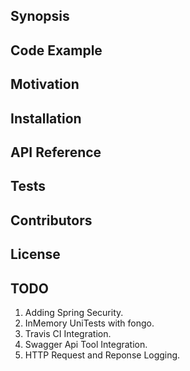 ## Synopsis


## Code Example


## Motivation


## Installation


## API Reference


## Tests


## Contributors


## License

## TODO

1. Adding Spring Security.
2. InMemory UniTests with fongo.
3. Travis CI Integration.
4. Swagger Api Tool Integration.
5. HTTP Request and Reponse Logging. 

   
